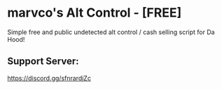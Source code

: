 # marvco's Alt Control - [FREE]

Simple free and public undetected alt control / cash selling script for Da Hood!

## Support Server:
https://discord.gg/sfnrardjZc
